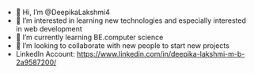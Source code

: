 - 👋 Hi, I’m @DeepikaLakshmi4
- 👀 I’m interested in learning new technologies and especially interested in web development 
- 🌱 I’m currently learning BE.computer science
- 💞️ I’m looking to collaborate with new people to start new projects
- LinkedIn Account: https://www.linkedin.com/in/deepika-lakshmi-m-b-2a9587200/


<!---
DeepikaLakshmi4/DeepikaLakshmi4 is a ✨ special ✨ repository because its `README.md` (this file) appears on your GitHub profile.
You can click the Preview link to take a look at your changes.
--->
